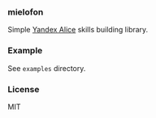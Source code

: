 ### mielofon

Simple [Yandex Alice](https://alice.yandex.ru) skills building library.

### Example

See `examples` directory.

### License

MIT